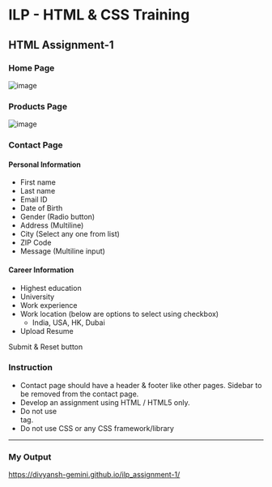 # ILP - HTML & CSS Training
## HTML Assignment-1

### Home Page
![image](https://user-images.githubusercontent.com/88696617/235579242-ebef5475-6599-421f-8613-58d2086192ce.png)

### Products Page
![image](https://user-images.githubusercontent.com/88696617/235579287-97a9765c-5ddd-4c7e-baeb-fb87e345b0e4.png)

### Contact Page
#### Personal Information
* First name
* Last name
* Email ID
* Date of Birth
* Gender (Radio button)
* Address (Multiline)
* City (Select any one from list)
* ZIP Code
* Message (Multiline input)

#### Career Information
* Highest education
* University
* Work experience
* Work location (below are options to select using checkbox)
  - India, USA, HK, Dubai
* Upload Resume

Submit & Reset button

### Instruction
* Contact page should have a header & footer like other pages. Sidebar to be removed from the contact page.
* Develop an assignment using HTML / HTML5 only.
* Do not use <div> tag.
* Do not use CSS or any CSS framework/library

___

### My Output
https://divyansh-gemini.github.io/ilp_assignment-1/
